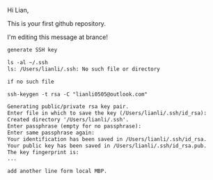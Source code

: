 Hi Lian,

This is your first github repository.

I'm editing this message at brance!

```markdown
generate SSH key

ls -al ~/.ssh
ls: /Users/lianli/.ssh: No such file or directory

if no such file

ssh-keygen -t rsa -C "lianli0505@outlook.com"

Generating public/private rsa key pair.
Enter file in which to save the key (/Users/lianli/.ssh/id_rsa):         
Created directory '/Users/lianli/.ssh'.
Enter passphrase (empty for no passphrase): 
Enter same passphrase again: 
Your identification has been saved in /Users/lianli/.ssh/id_rsa.
Your public key has been saved in /Users/lianli/.ssh/id_rsa.pub.
The key fingerprint is:
...

```

```markdown
add another line form local MBP.
```

